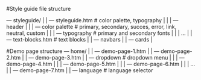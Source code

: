 #Style guide file structure

— styleguide/
|	| —  styleguide.htm			# color palette, typography
|   |   | — header
|   |   | — color palette       # primary, secondary, succes, error, link, neutral, custom
|   |   | — typography          # primary and secondary fonts
|   |   |   ...
|	| —  text-blocks.htm	    # text blocks
|	| —  navbars
|	| —  cards
|


#Demo page structure
— home/
|	| —  demo-page-1.htm
|	| —  demo-page-2.htm
|	| —  demo-page-3.htm
|	| —  dropdown    			# dropdown menu
|   |   | — demo-page-4.htm
|   |   | — demo-page-5.htm
|   |   | — demo-page-6.htm
|   |   |   ...
|   | — demo-page-7.htm
|	| — language    			# language selector
